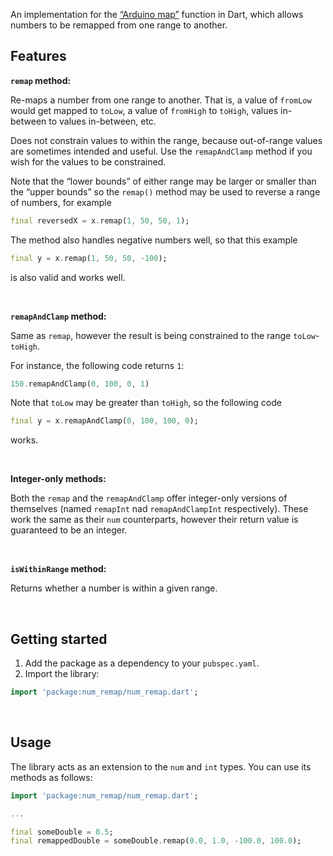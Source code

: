 <!-- 
This README describes the package. If you publish this package to pub.dev,
this README's contents appear on the landing page for your package.

For information about how to write a good package README, see the guide for
[writing package pages](https://dart.dev/guides/libraries/writing-package-pages). 

For general information about developing packages, see the Dart guide for
[creating packages](https://dart.dev/guides/libraries/create-library-packages)
and the Flutter guide for
[developing packages and plugins](https://flutter.dev/developing-packages). 
-->

An implementation for the [“Arduino map”](https://www.arduino.cc/reference/en/language/functions/math/map/) function in Dart, which allows numbers to be remapped from one range to another.

## Features

**`remap` method:**

Re-maps a number from one range to another. That is, a value of `fromLow` would
get mapped to `toLow`, a value of `fromHigh` to `toHigh`, values in-between to values
in-between, etc.

Does not constrain values to within the range, because out-of-range values are
sometimes intended and useful. Use the `remapAndClamp` method if you wish for
the values to be constrained.

Note that the “lower bounds” of either range may be larger or smaller than the
“upper bounds” so the `remap()` method may be used to reverse a range of numbers,
for example
```dart
final reversedX = x.remap(1, 50, 50, 1);
```

The method also handles negative numbers well, so that this example
```dart
final y = x.remap(1, 50, 50, -100);
```
is also valid and works well.

<br>

**`remapAndClamp` method:**

Same as `remap`, however the result is being constrained to the range
`toLow`-`toHigh`.

For instance, the following code returns `1`:
```dart
150.remapAndClamp(0, 100, 0, 1)
```

Note that `toLow` may be greater than `toHigh`, so the following code
```dart
final y = x.remapAndClamp(0, 100, 100, 0);
```
works.

<br>

**Integer-only methods:**

Both the `remap` and the `remapAndClamp` offer integer-only versions of themselves (named `remapInt` nad `remapAndClampInt` respectively). These work the same as their `num` counterparts, however their return value is guaranteed to be an integer.

<br>

**`isWithinRange` method:**

Returns whether a number is within a given range.

<br>

## Getting started

1. Add the package as a dependency to your `pubspec.yaml`.
2. Import the library:

```dart
import 'package:num_remap/num_remap.dart';
```

<br>

## Usage

The library acts as an extension to the `num` and `int` types. You can use its methods as follows:

```dart
import 'package:num_remap/num_remap.dart';

...

final someDouble = 0.5;
final remappedDouble = someDouble.remap(0.0, 1.0, -100.0, 100.0);
```
